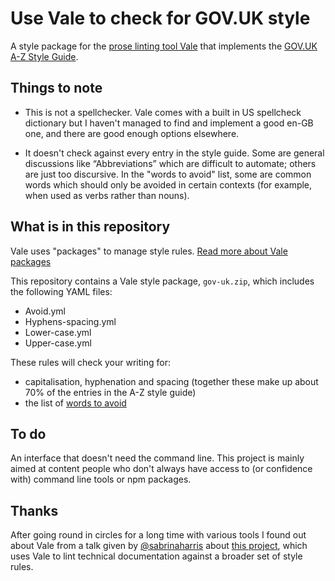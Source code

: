 # Use Vale to check for GOV.UK style
A style package for the [prose linting tool Vale](https://vale.sh/) that implements the [GOV.UK A-Z Style Guide](https://www.gov.uk/guidance/style-guide/a-to-z-of-gov-uk-style).

## Things to note

- This is not a spellchecker. Vale comes with a built in US spellcheck dictionary but I haven't managed to find and implement a good en-GB one, and there are good enough options elsewhere.
  
- It doesn't check against every entry in the style guide. Some are general discussions like “Abbreviations” which are difficult to automate; others are just too discursive. In the "words to avoid" list, some are common words which should only be avoided in certain contexts (for example, when used as verbs rather than nouns).

## What is in this repository
Vale uses "packages" to manage style rules. [Read more about Vale packages](https://vale.sh/docs/topics/packages/)

This repository contains a Vale style package, `gov-uk.zip`, which includes the following YAML files: 

- Avoid.yml
- Hyphens-spacing.yml
- Lower-case.yml
- Upper-case.yml

These rules will check your writing for:
- capitalisation, hyphenation and spacing (together these make up about 70% of the entries in the A-Z style guide)
- the list of [words to avoid](https://www.gov.uk/guidance/style-guide/a-to-z-of-gov-uk-style#words-to-avoid) 

## To do
An interface that doesn't need the command line. This project is mainly aimed at content people who don't always have access to (or confidence with) command line tools or npm packages.

## Thanks
After going round in circles for a long time with various tools I found out about Vale from a talk given by [@sabrinaharris](https://github.com/sabrinaharris) about [this project](https://github.com/sabrinaharris/linting-prototype), which uses Vale to lint technical documentation against a broader set of style rules.
